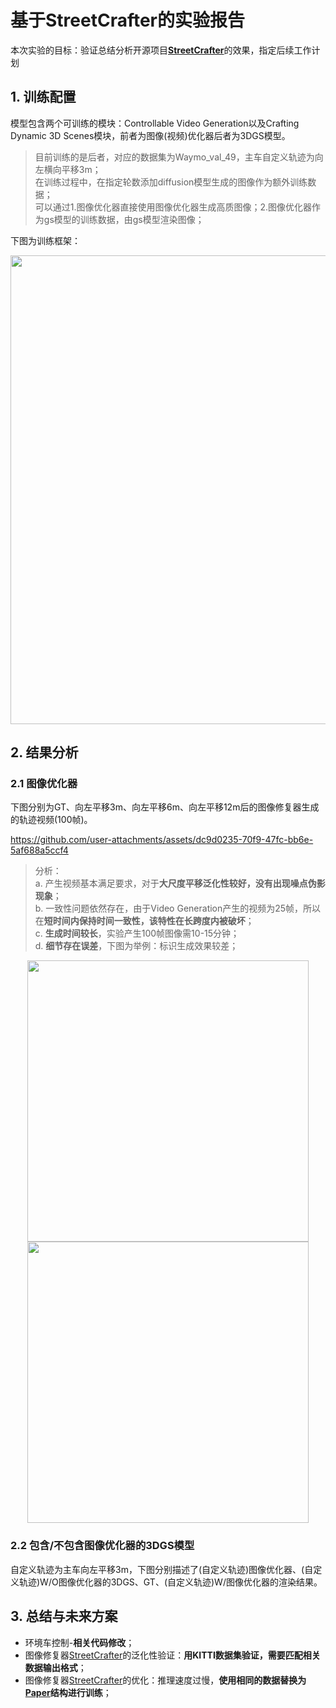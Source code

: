 # 基于StreetCrafter的实验报告
本次实验的目标：验证总结分析开源项目[**StreetCrafter**](https://github.com/zju3dv/street_crafter)的效果，指定后续工作计划

## 1. 训练配置
模型包含两个可训练的模块：Controllable Video Generation以及Crafting Dynamic 3D Scenes模块，前者为图像(视频)优化器后者为3DGS模型。

> 目前训练的是后者，对应的数据集为Waymo_val_49，主车自定义轨迹为向左横向平移3m；   
> 在训练过程中，在指定轮数添加diffusion模型生成的图像作为额外训练数据；   
> 可以通过1.图像优化器直接使用图像优化器生成高质图像；2.图像优化器作为gs模型的训练数据，由gs模型渲染图像；

下图为训练框架： 

<div align=center>
<img src="https://github.com/user-attachments/assets/2816c5e6-b2c4-495b-a3fe-780cf2b08da5" width="750px">
</div>

## 2. 结果分析
### 2.1 图像优化器

下图分别为GT、向左平移3m、向左平移6m、向左平移12m后的图像修复器生成的轨迹视频(100帧)。

https://github.com/user-attachments/assets/dc9d0235-70f9-47fc-bb6e-5af688a5ccf4

> 分析：   
> a. 产生视频基本满足要求，对于**大尺度平移泛化性较好，没有出现噪点伪影现象**；   
> b. 一致性问题依然存在，由于Video Generation产生的视频为25帧，所以在**短时间内保持时间一致性，该特性在长跨度内被破坏**；   
> c. **生成时间较长**，实验产生100帧图像需10-15分钟；   
> d. **细节存在误差**，下图为举例：标识生成效果较差；

<div align=center>
  <img src="https://github.com/user-attachments/assets/df581632-592e-4854-a4d9-0f97ca21f684" width="450px">
  <img src="https://github.com/user-attachments/assets/29da6096-fc37-436d-8db5-b5e3597e1a1b" width="450px">
</div>

### 2.2 包含/不包含图像优化器的3DGS模型

自定义轨迹为主车向左平移3m，下图分别描述了(自定义轨迹)图像优化器、(自定义轨迹)W/O图像优化器的3DGS、GT、(自定义轨迹)W/图像优化器的渲染结果。

## 3. 总结与未来方案

- 环境车控制-**相关代码修改**；
- 图像修复器[StreetCrafter](https://github.com/zju3dv/street_crafter)的泛化性验证：**用KITTI数据集验证，需要匹配相关数据输出格式**；
- 图像修复器[StreetCrafter](https://github.com/zju3dv/street_crafter)的优化：推理速度过慢，**使用相同的数据替换为[Paper](https://arxiv.org/abs/2403.12036)结构进行训练**；
